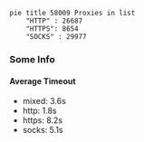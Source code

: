 
```mermaid
pie title 58009 Proxies in list
    "HTTP" : 26687
    "HTTPS": 8654
    "SOCKS" : 29977
```

### Some Info
#### Average Timeout

- mixed: 3.6s
- http: 1.8s
- https: 8.2s
- socks: 5.1s